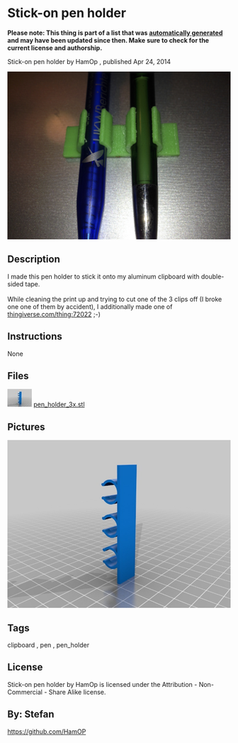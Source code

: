 Stick-on pen holder
===============
**Please note: This thing is part of a list that was [automatically generated](https://github.com/carlosgs/export-things) and may have been updated since then. Make sure to check for the current license and authorship.**  

Stick-on pen holder  by HamOp , published Apr 24, 2014

![Image](img/IMG_2876_display_large.jpg)

Description
--------
I made this pen holder to stick it onto my aluminum clipboard with double-sided tape.  <br />
<br />
While cleaning the print up and trying to cut one of the 3 clips off (I broke one one of them by accident), I additionally made one of <a href="http://www.thingiverse.com/thing:72022" target="_blank" rel="nofollow">thingiverse.com/thing:72022</a> ;-)

Instructions
--------
None

Files
--------
[![Image](img/pen_holder_3x_preview_tinycard.jpg)](pen_holder_3x.stl)
 [ pen_holder_3x.stl](pen_holder_3x.stl)  



Pictures
--------
![Image](img/pen_holder_3x_display_large.jpg)


Tags
--------
clipboard , pen , pen_holder  

  

License
--------
Stick-on pen holder by HamOp is licensed under the Attribution - Non-Commercial - Share Alike license.  



By: Stefan
--------
<https://github.com/HamOP>